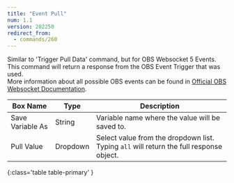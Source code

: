 ```yaml
---
title: "Event Pull"
num: 1.1
version: 202250
redirect_from:
  - commands/260
---
```


Similar to 'Trigger Pull Data' command, but for OBS Websocket 5 Events.\
This command will return a response from the OBS Event Trigger that was used.\
More information about all possible OBS events can be found in [Official OBS Websocket Documentation](https://github.com/obsproject/obs-websocket/blob/master/docs/generated/protocol.md#general-events).


| Box Name | Type | Description | 
|-------|--------|--------
|Save Variable As|String|Variable name where the value will be saved to.|
|Pull Value|Dropdown|Select value from the dropdown list. Typing `all` will return the full response object.
{:class='table table-primary' }
